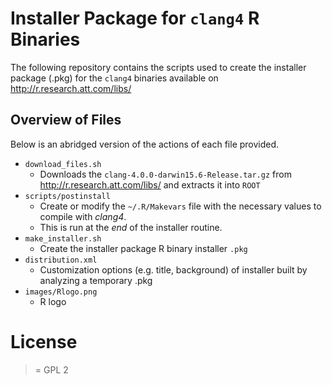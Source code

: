 # Installer Package for `clang4` R Binaries

The following repository contains the scripts used to create the installer package (.pkg)
for the `clang4` binaries available on <http://r.research.att.com/libs/>

## Overview of Files

Below is an abridged version of the actions of each file provided.

- `download_files.sh`
   - Downloads the `clang-4.0.0-darwin15.6-Release.tar.gz` from
    <http://r.research.att.com/libs/> and extracts it into `ROOT` 
- `scripts/postinstall`
   - Create or modify the `~/.R/Makevars` file with the necessary values to compile with _clang4_.
   - This is run at the _end_ of the installer routine.
- `make_installer.sh`
   - Create the installer package R binary installer `.pkg`
- `distribution.xml`
   - Customization options (e.g. title, background) of installer built by analyzing a temporary .pkg
- `images/Rlogo.png`
   - R logo
   
# License

>= GPL 2